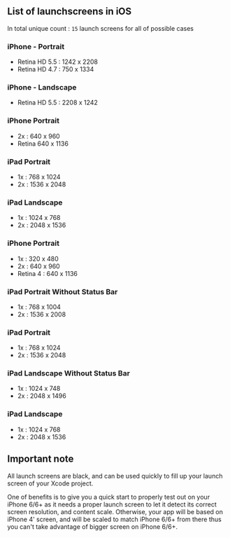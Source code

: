 ## List of launchscreens in iOS

In total unique count : `15` launch screens for all of possible cases

### iPhone - Portrait
- Retina HD 5.5 : 1242 x 2208
- Retina HD 4.7 : 750 x 1334

### iPhone - Landscape
- Retina HD 5.5 : 2208 x 1242

### iPhone Portrait
- 2x : 640 x 960
- Retina 640 x 1136

### iPad Portrait
- 1x : 768 x 1024
- 2x : 1536 x 2048

### iPad Landscape
- 1x : 1024 x 768
- 2x : 2048 x 1536

### iPhone Portrait
- 1x : 320 x 480
- 2x : 640 x 960
- Retina 4 : 640 x 1136

### iPad Portrait Without Status Bar
- 1x : 768 x 1004
- 2x : 1536 x 2008

### iPad Portrait
- 1x : 768 x 1024
- 2x : 1536 x 2048

### iPad Landscape Without Status Bar
- 1x : 1024 x 748
- 2x : 2048 x 1496

### iPad Landscape
- 1x : 1024 x 768
- 2x : 2048 x 1536

## Important note

All launch screens are black, and can be used quickly to fill up your launch screen of your Xcode project.

One of benefits is to give you a quick start to properly test out on your iPhone 6/6+ as it needs a proper launch screen to let it detect its correct screen resolution, and content scale. Otherwise, your app will be based on iPhone 4' screen, and will be scaled to match iPhone 6/6+ from there thus you can't take advantage of bigger screen on iPhone 6/6+.